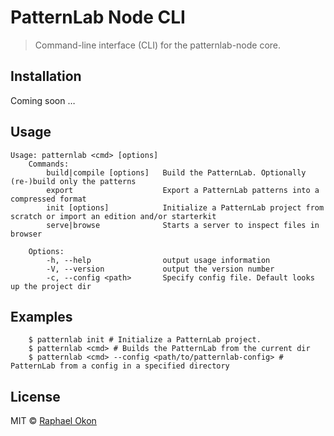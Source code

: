 # PatternLab Node CLI

> Command-line interface (CLI) for the patternlab-node core.

## Installation
Coming soon …

## Usage
```
Usage: patternlab <cmd> [options]
	Commands:
		build|compile [options]   Build the PatternLab. Optionally (re-)build only the patterns
		export                    Export a PatternLab patterns into a compressed format
		init [options]            Initialize a PatternLab project from scratch or import an edition and/or starterkit
		serve|browse              Starts a server to inspect files in browser
	
	Options:
		-h, --help                output usage information
		-V, --version             output the version number
		-c, --config <path>       Specify config file. Default looks up the project dir
```
## Examples
```
    $ patternlab init # Initialize a PatternLab project.
    $ patternlab <cmd> # Builds the PatternLab from the current dir
    $ patternlab <cmd> --config <path/to/patternlab-config> # PatternLab from a config in a specified directory
```
## License
MIT © [Raphael Okon](https://github.com/raphaelokon)
